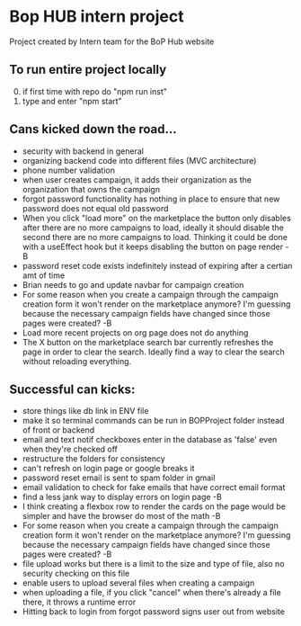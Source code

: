 # Bop HUB intern project

Project created by Intern team for the BoP Hub website

## To run entire project locally

0. if first time with repo do "npm run inst"
1. type and enter "npm start"

## Cans kicked down the road...

- security with backend in general
- organizing backend code into different files (MVC architecture)
- phone number validation
- when user creates campaign, it adds their organization as the organization that owns the campaign
- forgot password functionality has nothing in place to ensure that new password does not equal old password
- When you click "load more" on the marketplace the button only disables after there are no more campaigns to load, ideally it should disable the second there are no more campaigns to load. Thinking it could be done with a useEffect hook but it keeps disabling the button on page render -B
- password reset code exists indefinitely instead of expiring after a certian amt of time
- Brian needs to go and update navbar for campaign creation
- For some reason when you create a campaign through the campaign creation form it won't render on the marketplace anymore? I'm guessing because the necessary campaign fields have changed since those pages were created? -B
- Load more recent projects on org page does not do anything
- The X button on the marketplace search bar currently refreshes the page in order to clear the search. Ideally find a way to clear the search without reloading everything.

## Successful can kicks:

- store things like db link in ENV file
- make it so terminal commands can be run in BOPProject folder instead of front or backend
- email and text notif checkboxes enter in the database as 'false' even when they're checked off
- restructure the folders for consistency
- can't refresh on login page or google breaks it
- password reset email is sent to spam folder in gmail
- email validation to check for fake emails that have correct email format
- find a less jank way to display errors on login page -B
- I think creating a flexbox row to render the cards on the page would be simpler and have the browser do most of the math -B
- For some reason when you create a campaign through the campaign creation form it won't render on the marketplace anymore? I'm guessing because the necessary campaign fields have changed since those pages were created? -B
- file upload works but there is a limit to the size and type of file, also no security checking on this file
- enable users to upload several files when creating a campaign
- when uploading a file, if you click "cancel" when there's already a file there, it throws a runtime error
- Hitting back to login from forgot password signs user out from website
